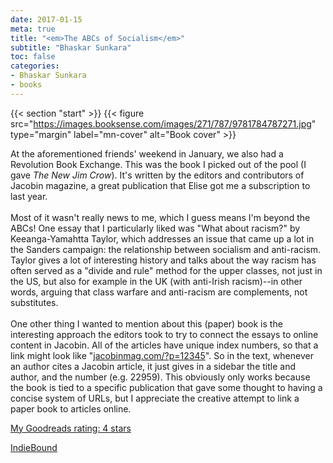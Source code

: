 ```yaml
---
date: 2017-01-15
meta: true
title: "<em>The ABCs of Socialism</em>"
subtitle: "Bhaskar Sunkara"
toc: false
categories:
- Bhaskar Sunkara
- books
---
```


{{< section "start" >}}
{{< figure src="https://images.booksense.com/images/271/787/9781784787271.jpg" type="margin" label="mn-cover" alt="Book cover" >}}

At the aforementioned friends' weekend in January, we also had a Revolution Book Exchange. This was the book I picked out of the pool (I gave _The New Jim Crow_). It's written by the editors and contributors of Jacobin magazine, a great publication that Elise got me a subscription to last year. <br /><br />Most of it wasn't really news to me, which I guess means I'm beyond the ABCs! One essay that I particularly liked was "What about racism?" by Keeanga-Yamahtta Taylor, which addresses an issue that came up a lot in the Sanders campaign: the relationship between socialism and anti-racism. Taylor gives a lot of interesting history and talks about the way racism has often served as a "divide and rule" method for the upper classes, not just in the US, but also for example in the UK (with anti-Irish racism)--in other words, arguing that class warfare and anti-racism are complements, not substitutes. <br /><br />One other thing I wanted to mention about this (paper) book is the interesting approach the editors took to try to connect the essays to online content in Jacobin. All of the articles have unique index numbers, so that a link might look like "<a target="_blank" href="http://jacobinmag.com/?p=12345" rel="nofollow noopener">jacobinmag.com/?p=12345</a>". So in the text, whenever an author cites a Jacobin article, it just gives in a sidebar the title and author, and the number (e.g. 22959). This obviously only works because the book is tied to a specific publication that gave some thought to having a concise system of URLs, but I appreciate the creative attempt to link a paper book to articles online.

[My Goodreads rating: 4 stars](https://www.goodreads.com/review/show/1871917320)  

[IndieBound](https://www.indiebound.org/book/9781784787271)
